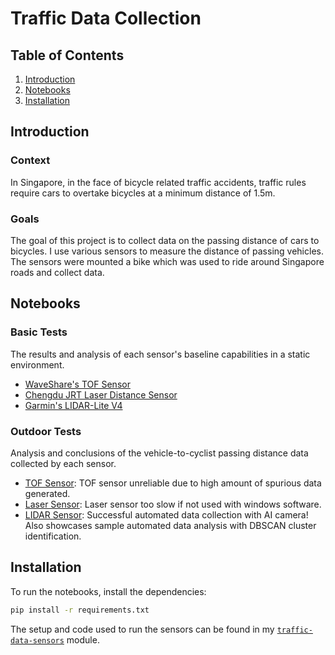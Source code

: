 # Traffic Data Collection

## Table of Contents

1. [Introduction](#introduction)
2. [Notebooks](#notebooks)
3. [Installation](#installation)

## Introduction

### Context

In Singapore, in the face of bicycle related traffic accidents, traffic rules require cars to overtake bicycles at a minimum distance of 1.5m.

### Goals

The goal of this project is to collect data on the passing distance of cars to bicycles. I use various sensors to measure the distance of passing vehicles. The sensors were mounted a bike which was used to ride around Singapore roads and collect data.

## Notebooks

### Basic Tests

The results and analysis of each sensor's baseline capabilities in a static environment.

- [WaveShare's TOF Sensor](./notebooks/TOF_Basic_Tests.ipynb)
- [Chengdu JRT Laser Distance Sensor](./notebooks/Laser_Basic_Tests.ipynb)
- [Garmin's LIDAR-Lite V4](./notebooks/LIDAR_Basic_Tests.ipynb)

### Outdoor Tests

Analysis and conclusions of the vehicle-to-cyclist passing distance data collected by each sensor.

- [TOF Sensor](./notebooks/TOF_Basic_Tests.ipynb): TOF sensor unreliable due to high amount of spurious data generated.
- [Laser Sensor](./notebooks/Laser_Outdoor_Tests.ipynb): Laser sensor too slow if not used with windows software.
- [LIDAR Sensor](./notebooks/LIDAR_Outdoor_Tests.ipynb): Successful automated data collection with AI camera! Also showcases sample automated data analysis with DBSCAN cluster identification.

## Installation

To run the notebooks, install the dependencies:

```bash
pip install -r requirements.txt
```

The setup and code used to run the sensors can be found in my [`traffic-data-sensors`](https://github.com/wuihee/traffic-data-sensors) module.

